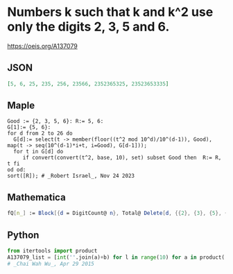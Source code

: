 # Numbers k such that k and k^2 use only the digits 2, 3, 5 and 6\.
https://oeis.org/A137079
## JSON
```JSON
[5, 6, 25, 235, 256, 23566, 2352365325, 23523653335]
```
## Maple
```Maple
Good := {2, 3, 5, 6}: R:= 5, 6:
G[1]:= {5, 6}:
for d from 2 to 26 do
  G[d]:= select(t -> member(floor((t^2 mod 10^d)/10^(d-1)), Good), map(t -> seq(10^(d-1)*i+t, i=Good), G[d-1]));
  for t in G[d] do
     if convert(convert(t^2, base, 10), set) subset Good then  R:= R, t fi
od od:
sort([R]); # _Robert Israel_, Nov 24 2023
```
## Mathematica
```Mathematica
fQ[n_] := Block[{d = DigitCount@ n}, Total@ Delete[d, {{2}, {3}, {5}, {6}}] == 0]; Select[Range@ 100000, fQ@ # && fQ[#^2] &] (* _Michael De Vlieger_, Apr 29 2015 *)
```
## Python
```Python
from itertools import product
A137079_list = [int(''.join(a)+b) for l in range(10) for a in product('2356',repeat = l) for b in ('5','6') if set(str(int(''.join(a)+b)**2)) <= {'2','3','5','6'}]
# _Chai Wah Wu_, Apr 29 2015
```
